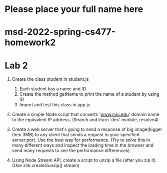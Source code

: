 # Please place your full name here
# msd-2022-spring-cs477-homework2
# Lab 2
1. Create the class student in student.js
   1. Each student has a name and ID
   2. Create the method getName to print the name of a student by using ID
   3. Import and test this class in app.js
2. Create a simple Node script that converts 'www.miu.edu' domain name to the equivalent IP address. (Search and learn 'dns' module, resolve4)

3. Create a web server that's going to send a response of big image(bigger then 3MB) to any client that sends a request to your specified server:port. Use the best way for performance. (Try to solve this in many different ways and inspect the loading time in the browser and send many requests to see the performance differences)

4. Using Node Stream API, create a script to unzip a file (after you zip it). (Use zlib.createGunzip() stream)
